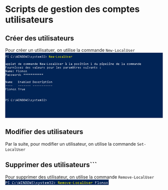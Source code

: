 # Scripts de gestion des comptes utilisateurs

## Créer des utilisateurs
Pour créer un utilisatuer, on utilise la commande ```New-LocalUser```
![lol](https://github.com/Flodagnas/FlorianDAGNAS_Linux/blob/main/Cours_PowerShell/1.PNG)

## Modifier des utilisateurs
Par la suite, pour modifier un utilisateur, on utilise la commande ```Set-LocalUser```

## Supprimer des utilisateurs```
Pour supprimer des utilisateur, on utilise la commande ```Remove-LocalUser```
![lol](https://github.com/Flodagnas/FlorianDAGNAS_Linux/blob/main/Cours_PowerShell/2.PNG)


